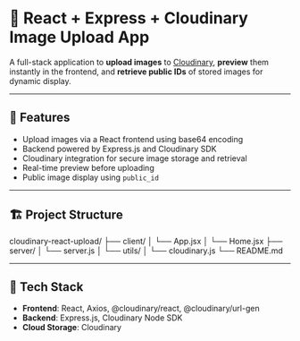 # 📸 React + Express + Cloudinary Image Upload App

A full-stack application to **upload images** to [Cloudinary](https://cloudinary.com/), **preview** them instantly in the frontend, and **retrieve public IDs** of stored images for dynamic display.

---

## 🚀 Features

- Upload images via a React frontend using base64 encoding
- Backend powered by Express.js and Cloudinary SDK
- Cloudinary integration for secure image storage and retrieval
- Real-time preview before uploading
- Public image display using `public_id`

---

## 🏗️ Project Structure

cloudinary-react-upload/ ├── client/ │ └── App.jsx │ └── Home.jsx ├── server/ │ └── server.js │ └── utils/ │ └── cloudinary.js └── README.md

---

## 🧰 Tech Stack

- **Frontend**: React, Axios, @cloudinary/react, @cloudinary/url-gen
- **Backend**: Express.js, Cloudinary Node SDK
- **Cloud Storage**: Cloudinary
